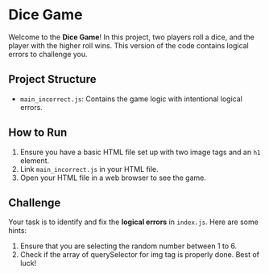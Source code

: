 # Dice Game

Welcome to the **Dice Game**! In this project, two players roll a dice, and the player with the higher roll wins. This version of the code contains logical errors to challenge you.

## Project Structure

- `main_incorrect.js`: Contains the game logic with intentional logical errors.

## How to Run

1. Ensure you have a basic HTML file set up with two image tags and an `h1` element.
2. Link `main_incorrect.js` in your HTML file.
3. Open your HTML file in a web browser to see the game.

## Challenge

Your task is to identify and fix the **logical errors** in `index.js`. Here are some hints:

1. Ensure that you are selecting the random number between 1 to 6.
2. Check if the array of querySelector for img tag is properly done.
Best of luck!
